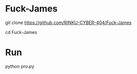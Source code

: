 # Fuck-James

git clone https://github.com/RINKU-CYBER-404/Fuck-James

cd Fuck-James











# Run

python pro.py
